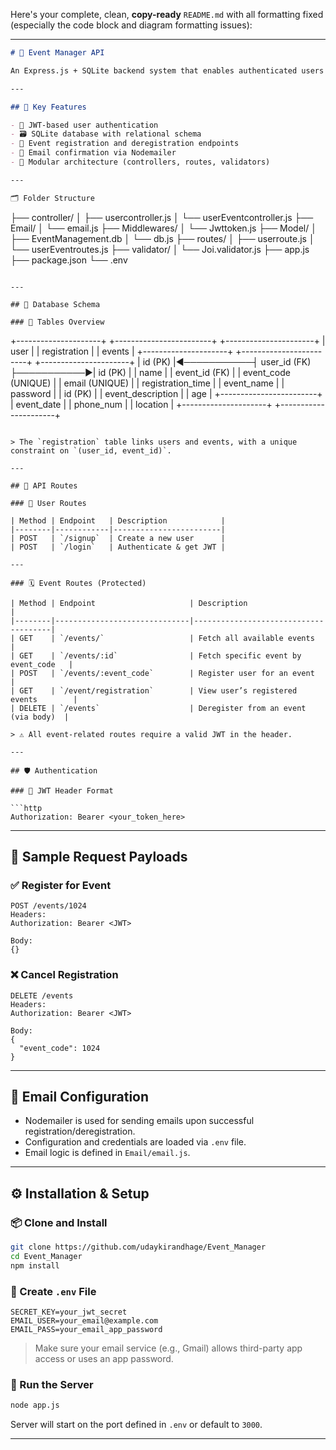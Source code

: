 Here's your complete, clean, **copy-ready** `README.md` with all formatting fixed (especially the code block and diagram formatting issues):

---

```markdown
# 📅 Event Manager API

An Express.js + SQLite backend system that enables authenticated users to view events, register/deregister, and receive registration confirmations via email.

---

## 🚀 Key Features

- 🔐 JWT-based user authentication  
- 🗃️ SQLite database with relational schema  
- 🔁 Event registration and deregistration endpoints  
- 📧 Email confirmation via Nodemailer  
- 🧩 Modular architecture (controllers, routes, validators)  

---

🗂️ Folder Structure

```
├── controller/ │ ├── usercontroller.js │ └── userEventcontroller.js ├── Email/ │ └── email.js ├── Middlewares/ │ └── Jwttoken.js ├── Model/ │ ├── EventManagement.db │ └── db.js ├── routes/ │ ├── userroute.js │ └── userEventroutes.js ├── validator/ │ └── Joi.validator.js ├── app.js ├── package.json └── .env

```

---

## 🧠 Database Schema

### 📘 Tables Overview

```
+---------------------+            +------------------------+            +----------------------+
|       user          |            |      registration       |            |       events         |
+---------------------+            +------------------------+            +----------------------+
| id (PK)             |◄───────────┤ user_id (FK)           ├───────────►| id (PK)              |
| name                |            | event_id (FK)          |            | event_code (UNIQUE)  |
| email (UNIQUE)      |            | registration_time      |            | event_name           |
| password            |            | id (PK)                |            | event_description    |
| age                 |            +------------------------+            | event_date           |
| phone_num           |                                                 | location             |
+---------------------+                                                 +----------------------+

````

> The `registration` table links users and events, with a unique constraint on `(user_id, event_id)`.

---

## 🔀 API Routes

### 🧑 User Routes

| Method | Endpoint   | Description            |
|--------|------------|------------------------|
| POST   | `/signup`  | Create a new user      |
| POST   | `/login`   | Authenticate & get JWT |

---

### 🗓️ Event Routes (Protected)

| Method | Endpoint                     | Description                          |
|--------|------------------------------|--------------------------------------|
| GET    | `/events/`                   | Fetch all available events           |
| GET    | `/events/:id`                | Fetch specific event by event_code   |
| POST   | `/events/:event_code`        | Register user for an event           |
| GET    | `/event/registration`        | View user’s registered events        |
| DELETE | `/events`                    | Deregister from an event (via body)  |

> ⚠️ All event-related routes require a valid JWT in the header.

---

## 🛡️ Authentication

### 🔐 JWT Header Format

```http
Authorization: Bearer <your_token_here>
````

---

## 🧪 Sample Request Payloads

### ✅ Register for Event

```http
POST /events/1024
Headers:
Authorization: Bearer <JWT>

Body:
{}
```

### ❌ Cancel Registration

```http
DELETE /events
Headers:
Authorization: Bearer <JWT>

Body:
{
  "event_code": 1024
}
```

---

## 📧 Email Configuration

* Nodemailer is used for sending emails upon successful registration/deregistration.
* Configuration and credentials are loaded via `.env` file.
* Email logic is defined in `Email/email.js`.

---

## ⚙️ Installation & Setup

### 📦 Clone and Install

```bash
git clone https://github.com/udaykirandhage/Event_Manager
cd Event_Manager
npm install
```

### 🔐 Create `.env` File

```env
SECRET_KEY=your_jwt_secret
EMAIL_USER=your_email@example.com
EMAIL_PASS=your_email_app_password
```

> Make sure your email service (e.g., Gmail) allows third-party app access or uses an app password.

### 🚀 Run the Server

```bash
node app.js
```

Server will start on the port defined in `.env` or default to `3000`.

---

